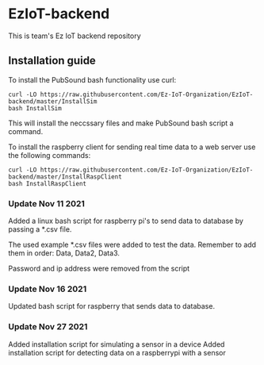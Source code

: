 # EzIoT-backend
This is team's Ez IoT backend repository

## Installation guide
To install the PubSound bash functionality use curl:
```
curl -LO https://raw.githubusercontent.com/Ez-IoT-Organization/EzIoT-backend/master/InstallSim
bash InstallSim
```
This will install the neccssary files and make PubSound bash script a command. 

To install the raspberry client for sending real time data to a web server use the following commands:
```
curl -LO https://raw.githubusercontent.com/Ez-IoT-Organization/EzIoT-backend/master/InstallRaspClient
bash InstallRaspClient
```

### Update Nov 11 2021
Added a linux bash script for raspberry pi's to send data to database by passing a *.csv file.

The used example *.csv files were added to test the data. Remember to add them in order: Data, Data2, Data3.

Password and ip address were removed from the script

### Update Nov 16 2021
Updated bash script for raspberry that sends data to database.

### Update Nov 27 2021
Added installation script for simulating a sensor in a device
Added installation script for detecting data on a raspberrypi with a sensor

